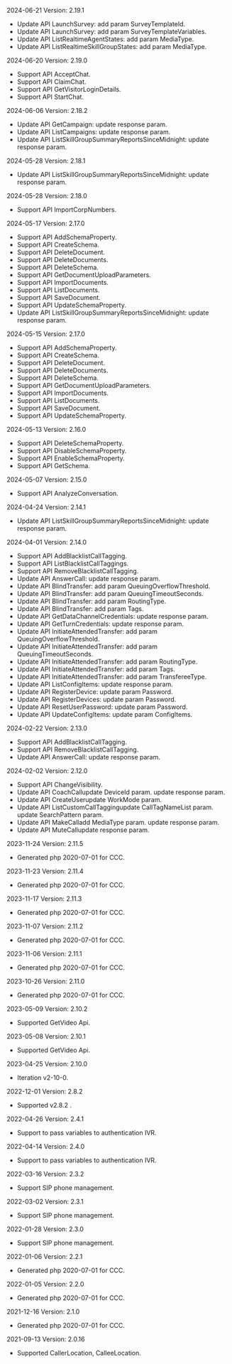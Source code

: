 2024-06-21 Version: 2.19.1
- Update API LaunchSurvey: add param SurveyTemplateId.
- Update API LaunchSurvey: add param SurveyTemplateVariables.
- Update API ListRealtimeAgentStates: add param MediaType.
- Update API ListRealtimeSkillGroupStates: add param MediaType.


2024-06-20 Version: 2.19.0
- Support API AcceptChat.
- Support API ClaimChat.
- Support API GetVisitorLoginDetails.
- Support API StartChat.


2024-06-06 Version: 2.18.2
- Update API GetCampaign: update response param.
- Update API ListCampaigns: update response param.
- Update API ListSkillGroupSummaryReportsSinceMidnight: update response param.


2024-05-28 Version: 2.18.1
- Update API ListSkillGroupSummaryReportsSinceMidnight: update response param.


2024-05-28 Version: 2.18.0
- Support API ImportCorpNumbers.


2024-05-17 Version: 2.17.0
- Support API AddSchemaProperty.
- Support API CreateSchema.
- Support API DeleteDocument.
- Support API DeleteDocuments.
- Support API DeleteSchema.
- Support API GetDocumentUploadParameters.
- Support API ImportDocuments.
- Support API ListDocuments.
- Support API SaveDocument.
- Support API UpdateSchemaProperty.
- Update API ListSkillGroupSummaryReportsSinceMidnight: update response param.


2024-05-15 Version: 2.17.0
- Support API AddSchemaProperty.
- Support API CreateSchema.
- Support API DeleteDocument.
- Support API DeleteDocuments.
- Support API DeleteSchema.
- Support API GetDocumentUploadParameters.
- Support API ImportDocuments.
- Support API ListDocuments.
- Support API SaveDocument.
- Support API UpdateSchemaProperty.


2024-05-13 Version: 2.16.0
- Support API DeleteSchemaProperty.
- Support API DisableSchemaProperty.
- Support API EnableSchemaProperty.
- Support API GetSchema.


2024-05-07 Version: 2.15.0
- Support API AnalyzeConversation.


2024-04-24 Version: 2.14.1
- Update API ListSkillGroupSummaryReportsSinceMidnight: update response param.


2024-04-01 Version: 2.14.0
- Support API AddBlacklistCallTagging.
- Support API ListBlacklistCallTaggings.
- Support API RemoveBlacklistCallTagging.
- Update API AnswerCall: update response param.
- Update API BlindTransfer: add param QueuingOverflowThreshold.
- Update API BlindTransfer: add param QueuingTimeoutSeconds.
- Update API BlindTransfer: add param RoutingType.
- Update API BlindTransfer: add param Tags.
- Update API GetDataChannelCredentials: update response param.
- Update API GetTurnCredentials: update response param.
- Update API InitiateAttendedTransfer: add param QueuingOverflowThreshold.
- Update API InitiateAttendedTransfer: add param QueuingTimeoutSeconds.
- Update API InitiateAttendedTransfer: add param RoutingType.
- Update API InitiateAttendedTransfer: add param Tags.
- Update API InitiateAttendedTransfer: add param TransfereeType.
- Update API ListConfigItems: update response param.
- Update API RegisterDevice: update param Password.
- Update API RegisterDevices: update param Password.
- Update API ResetUserPassword: update param Password.
- Update API UpdateConfigItems: update param ConfigItems.


2024-02-22 Version: 2.13.0
- Support API AddBlacklistCallTagging.
- Support API RemoveBlacklistCallTagging.
- Update API AnswerCall: update response param.


2024-02-02 Version: 2.12.0
- Support API ChangeVisibility.
- Update API CoachCallupdate DeviceId param.
update response param.
- Update API CreateUserupdate WorkMode param.
- Update API ListCustomCallTaggingupdate CallTagNameList param.
update SearchPattern param.
- Update API MakeCalladd MediaType param.
update response param.
- Update API MuteCallupdate response param.


2023-11-24 Version: 2.11.5
- Generated php 2020-07-01 for CCC.

2023-11-23 Version: 2.11.4
- Generated php 2020-07-01 for CCC.

2023-11-17 Version: 2.11.3
- Generated php 2020-07-01 for CCC.

2023-11-07 Version: 2.11.2
- Generated php 2020-07-01 for CCC.

2023-11-06 Version: 2.11.1
- Generated php 2020-07-01 for CCC.

2023-10-26 Version: 2.11.0
- Generated php 2020-07-01 for CCC.

2023-05-09 Version: 2.10.2
- Supported GetVideo Api.

2023-05-08 Version: 2.10.1
- Supported GetVideo Api.

2023-04-25 Version: 2.10.0
- Iteration v2-10-0.

2022-12-01 Version: 2.8.2
- Supported v2.8.2 .

2022-04-26 Version: 2.4.1
- Support to pass variables to authentication IVR.

2022-04-14 Version: 2.4.0
- Support to pass variables to authentication IVR.

2022-03-16 Version: 2.3.2
- Support SIP phone management.

2022-03-02 Version: 2.3.1
- Support SIP phone management.

2022-01-28 Version: 2.3.0
- Support SIP phone management.

2022-01-06 Version: 2.2.1
- Generated php 2020-07-01 for CCC.

2022-01-05 Version: 2.2.0
- Generated php 2020-07-01 for CCC.

2021-12-16 Version: 2.1.0
- Generated php 2020-07-01 for CCC.

2021-09-13 Version: 2.0.16
- Supported CallerLocation, CalleeLocation.


